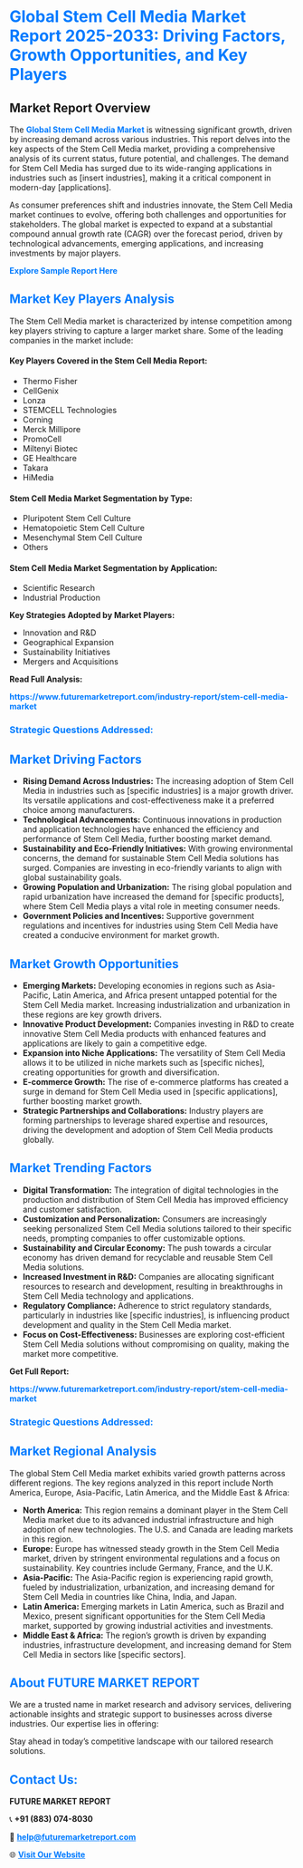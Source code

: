 <h1 style="color: #007BFF;">Global Stem Cell Media Market Report 2025-2033: Driving Factors, Growth Opportunities, and Key Players</h1>

<section id="overview">
<h2>Market Report Overview</h2>
<p>The <a href="https://www.futuremarketreport.com/industry-report/stem-cell-media-market" style="color: #007BFF; text-decoration: none;"><strong>Global Stem Cell Media Market</strong></a> is witnessing significant growth, driven by increasing demand across various industries. This report delves into the key aspects of the Stem Cell Media market, providing a comprehensive analysis of its current status, future potential, and challenges. The demand for Stem Cell Media has surged due to its wide-ranging applications in industries such as [insert industries], making it a critical component in modern-day [applications].</p>
<p>As consumer preferences shift and industries innovate, the Stem Cell Media market continues to evolve, offering both challenges and opportunities for stakeholders. The global market is expected to expand at a substantial compound annual growth rate (CAGR) over the forecast period, driven by technological advancements, emerging applications, and increasing investments by major players.</p>
</section>

<section id="overview">
<p><a href="https://www.futuremarketreport.com/request-sample/reportId=80283" style="color: #007BFF; text-decoration: none;"><strong>Explore Sample Report Here</strong></a></p>
</section>

<section id="key-players">
<h2 style="color: #007BFF;">Market Key Players Analysis</h2>
<p>The Stem Cell Media market is characterized by intense competition among key players striving to capture a larger market share. Some of the leading companies in the market include:</p>
<h4>Key Players Covered in the Stem Cell Media Report:</h4>
<ul><li>Thermo Fisher</li><li>CellGenix</li><li>Lonza</li><li>STEMCELL Technologies</li><li>Corning</li><li>Merck Millipore</li><li>PromoCell</li><li>Miltenyi Biotec</li><li>GE Healthcare</li><li>Takara</li><li>HiMedia</li></ul>
<h4>Stem Cell Media Market Segmentation by Type:</h4>
<ul><li>Pluripotent Stem Cell Culture</li><li>Hematopoietic Stem Cell Culture</li><li>Mesenchymal Stem Cell Culture</li><li>Others</li></ul>

<h4>Stem Cell Media Market Segmentation by Application:</h4>
<ul><li>Scientific Research</li><li>Industrial Production</li></ul>
<p><strong>Key Strategies Adopted by Market Players:</strong></p>
<ul>
<li>Innovation and R&D</li>
<li>Geographical Expansion</li>
<li>Sustainability Initiatives</li>
<li>Mergers and Acquisitions</li>
</ul>
</section>

<section>
<p><strong>Read Full Analysis: </strong></p><a href="https://www.futuremarketreport.com/industry-report/stem-cell-media-market" style="color: #007BFF; text-decoration: none;"><strong>https://www.futuremarketreport.com/industry-report/stem-cell-media-market</strong></a>
<h3 style="color: #007BFF;">Strategic Questions Addressed:</h3>
</section>

<section id="driving-factors">
<h2 style="color: #007BFF;">Market Driving Factors</h2>
<ul>
<li><strong>Rising Demand Across Industries:</strong> The increasing adoption of Stem Cell Media in industries such as [specific industries] is a major growth driver. Its versatile applications and cost-effectiveness make it a preferred choice among manufacturers.</li>
<li><strong>Technological Advancements:</strong> Continuous innovations in production and application technologies have enhanced the efficiency and performance of Stem Cell Media, further boosting market demand.</li>
<li><strong>Sustainability and Eco-Friendly Initiatives:</strong> With growing environmental concerns, the demand for sustainable Stem Cell Media solutions has surged. Companies are investing in eco-friendly variants to align with global sustainability goals.</li>
<li><strong>Growing Population and Urbanization:</strong> The rising global population and rapid urbanization have increased the demand for [specific products], where Stem Cell Media plays a vital role in meeting consumer needs.</li>
<li><strong>Government Policies and Incentives:</strong> Supportive government regulations and incentives for industries using Stem Cell Media have created a conducive environment for market growth.</li>
</ul>
</section>

<section id="growth-opportunities">
<h2 style="color: #007BFF;">Market Growth Opportunities</h2>
<ul>
<li><strong>Emerging Markets:</strong> Developing economies in regions such as Asia-Pacific, Latin America, and Africa present untapped potential for the Stem Cell Media market. Increasing industrialization and urbanization in these regions are key growth drivers.</li>
<li><strong>Innovative Product Development:</strong> Companies investing in R&D to create innovative Stem Cell Media products with enhanced features and applications are likely to gain a competitive edge.</li>
<li><strong>Expansion into Niche Applications:</strong> The versatility of Stem Cell Media allows it to be utilized in niche markets such as [specific niches], creating opportunities for growth and diversification.</li>
<li><strong>E-commerce Growth:</strong> The rise of e-commerce platforms has created a surge in demand for Stem Cell Media used in [specific applications], further boosting market growth.</li>
<li><strong>Strategic Partnerships and Collaborations:</strong> Industry players are forming partnerships to leverage shared expertise and resources, driving the development and adoption of Stem Cell Media products globally.</li>
</ul>
</section>

<section id="trending-factors">
<h2 style="color: #007BFF;">Market Trending Factors</h2>
<ul>
<li><strong>Digital Transformation:</strong> The integration of digital technologies in the production and distribution of Stem Cell Media has improved efficiency and customer satisfaction.</li>
<li><strong>Customization and Personalization:</strong> Consumers are increasingly seeking personalized Stem Cell Media solutions tailored to their specific needs, prompting companies to offer customizable options.</li>
<li><strong>Sustainability and Circular Economy:</strong> The push towards a circular economy has driven demand for recyclable and reusable Stem Cell Media solutions.</li>
<li><strong>Increased Investment in R&D:</strong> Companies are allocating significant resources to research and development, resulting in breakthroughs in Stem Cell Media technology and applications.</li>
<li><strong>Regulatory Compliance:</strong> Adherence to strict regulatory standards, particularly in industries like [specific industries], is influencing product development and quality in the Stem Cell Media market.</li>
<li><strong>Focus on Cost-Effectiveness:</strong> Businesses are exploring cost-efficient Stem Cell Media solutions without compromising on quality, making the market more competitive.</li>
</ul>
</section>

<section>
<p><strong>Get Full Report: </strong></p><a href="https://www.futuremarketreport.com/industry-report/stem-cell-media-market" style="color: #007BFF; text-decoration: none;"><strong>https://www.futuremarketreport.com/industry-report/stem-cell-media-market</strong></a>
<h3 style="color: #007BFF;">Strategic Questions Addressed:</h3>
</section>


<section id="regional-analysis">
<h2 style="color: #007BFF;">Market Regional Analysis</h2>
<p>The global Stem Cell Media market exhibits varied growth patterns across different regions. The key regions analyzed in this report include North America, Europe, Asia-Pacific, Latin America, and the Middle East & Africa:</p>
<ul>
<li><strong>North America:</strong> This region remains a dominant player in the Stem Cell Media market due to its advanced industrial infrastructure and high adoption of new technologies. The U.S. and Canada are leading markets in this region.</li>
<li><strong>Europe:</strong> Europe has witnessed steady growth in the Stem Cell Media market, driven by stringent environmental regulations and a focus on sustainability. Key countries include Germany, France, and the U.K.</li>
<li><strong>Asia-Pacific:</strong> The Asia-Pacific region is experiencing rapid growth, fueled by industrialization, urbanization, and increasing demand for Stem Cell Media in countries like China, India, and Japan.</li>
<li><strong>Latin America:</strong> Emerging markets in Latin America, such as Brazil and Mexico, present significant opportunities for the Stem Cell Media market, supported by growing industrial activities and investments.</li>
<li><strong>Middle East & Africa:</strong> The region’s growth is driven by expanding industries, infrastructure development, and increasing demand for Stem Cell Media in sectors like [specific sectors].</li>
</ul>
</section>

<footer>
<h2 style="color: #007BFF;">About FUTURE MARKET REPORT</h2>
<p>We are a trusted name in market research and advisory services, delivering actionable insights and strategic support to businesses across diverse industries. Our expertise lies in offering:</p>

<p>Stay ahead in today’s competitive landscape with our tailored research solutions.</p>

<h2 style="color: #007BFF;">Contact Us:</h2>
<p><strong>FUTURE MARKET REPORT</strong></p>
<p>📞 <strong>+91 (883) 074-8030</strong></p>
<p>📧 <strong><a href="mailto:help@futuremarketreport.com" style="color: #007BFF;">help@futuremarketreport.com</a></strong></p>
<p>🌐 <strong><a href="https://www.futuremarketreport.com/" style="color: #007BFF;">Visit Our Website</a></strong></p>
</footer>